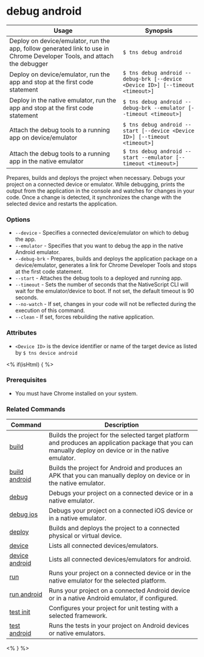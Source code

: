 debug android
==========

Usage | Synopsis
---|---
Deploy on device/emulator, run the app, follow generated link to use in Chrome Developer Tools, and attach the debugger | `$ tns debug android`
Deploy on device/emulator, run the app and stop at the first code statement | `$ tns debug android --debug-brk [--device <Device ID>] [--timeout <timeout>]`
Deploy in the native emulator, run the app and stop at the first code statement | `$ tns debug android --debug-brk --emulator [--timeout <timeout>]`
Attach the debug tools to a running app on device/emulator | `$ tns debug android --start [--device <Device ID>] [--timeout <timeout>]`
Attach the debug tools to a running app in the native emulator | `$ tns debug android --start --emulator [--timeout <timeout>]`

Prepares, builds and deploys the project when necessary. Debugs your project on a connected device or emulator.
While debugging, prints the output from the application in the console and watches for changes in your code. Once a change is detected, it synchronizes the change with the selected device and restarts the application.

### Options
* `--device` - Specifies a connected device/emulator on which to debug the app.
* `--emulator` - Specifies that you want to debug the app in the native Android emulator.
* `--debug-brk` - Prepares, builds and deploys the application package on a device/emulator, generates a link for Chrome Developer Tools and stops at the first code statement.
* `--start` - Attaches the debug tools to a deployed and running app.
* `--timeout` - Sets the number of seconds that the NativeScript CLI will wait for the emulator/device to boot. If not set, the default timeout is 90 seconds.
* `--no-watch` - If set, changes in your code will not be reflected during the execution of this command.
* `--clean` - If set, forces rebuilding the native application.

### Attributes
* `<Device ID>` is the device identifier or name of the target device as listed by `$ tns device android`

<% if(isHtml) { %>
### Prerequisites

* You must have Chrome installed on your system.<br/>


### Related Commands

Command | Description
----------|----------
[build](build.html) | Builds the project for the selected target platform and produces an application package that you can manually deploy on device or in the native emulator.
[build android](build-android.html) | Builds the project for Android and produces an APK that you can manually deploy on device or in the native emulator.
[debug](debug.html) | Debugs your project on a connected device or in a native emulator.
[debug ios](debug-ios.html) | Debugs your project on a connected iOS device or in a native emulator.
[deploy](deploy.html) | Builds and deploys the project to a connected physical or virtual device.
[device](../../device/device.html) | Lists all connected devices/emulators.
[device android](../../device/device-android.html) | Lists all connected devices/emulators for android.
[run](run.html) | Runs your project on a connected device or in the native emulator for the selected platform.
[run android](run-android.html) | Runs your project on a connected Android device or in a native Android emulator, if configured.
[test init](test-init.html) | Configures your project for unit testing with a selected framework.
[test android](test-android.html) | Runs the tests in your project on Android devices or native emulators.
<% } %>